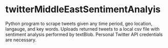 # twitterMiddleEastSentimentAnalyis
Python program to scrape tweets given any time period, geo location, langauge, and key words. Uploads returned tweets to a local csv file with sentiment analysis performed by textBlob. 
Personal Twitter API credentials are necessary.

